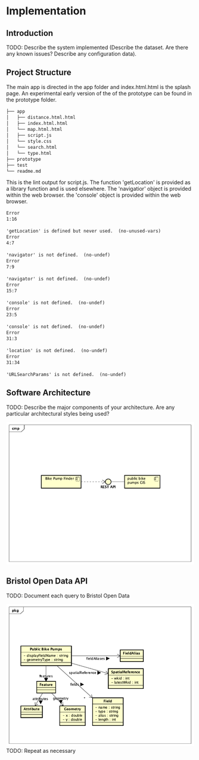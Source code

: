 # Implementation

## Introduction
TODO: Describe the system implemented (Describe the dataset. Are there any known issues? Describe any configuration data).

## Project Structure
The main app is directed in the app folder and index.html.html is the splash page. An experimental early version of the of the prototype can be found in the prototype folder.  

```
├── app
│   ├── distance.html.html
│   ├── index.html.html
│   └── map.html.html
│   ├── script.js
│   └── style.css
│   └── search.html
│   └── type.html    
├── prototype
├── test
└── readme.md
```

This is the lint output for script.js. The function 'getLocation' is provided as a library function and is used elsewhere. The 'navigatior' object is provided within the web browser. the 'console' object is provided within the web browser.
```
Error
1:16

'getLocation' is defined but never used.  (no-unused-vars)
Error
4:7

'navigator' is not defined.  (no-undef)
Error
7:9

'navigator' is not defined.  (no-undef)
Error
15:7

'console' is not defined.  (no-undef)
Error
23:5

'console' is not defined.  (no-undef)
Error
31:3

'location' is not defined.  (no-undef)
Error
31:34

'URLSearchParams' is not defined.  (no-undef)
```

## Software Architecture
TODO: Describe the major components of your architecture. Are any particular architectural styles being used?

![Insert your component Diagram here](images/component.png)

## Bristol Open Data API
TODO: Document each query to Bristol Open Data

![UML Class diagrams representing JSON query results](images/class1.png)
TODO: Repeat as necessary

